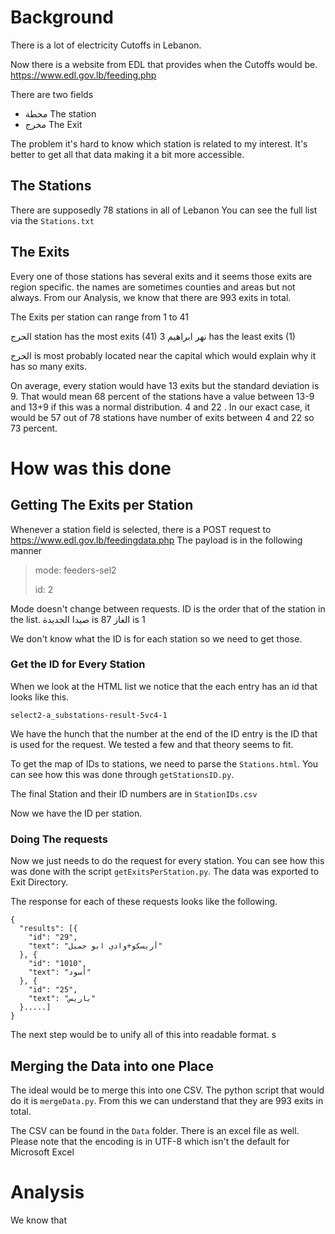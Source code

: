 # Background
There is a lot of electricity Cutoffs in Lebanon.

Now there is a website from EDL that provides when the Cutoffs would be.
https://www.edl.gov.lb/feeding.php

There are two fields
- محطة The station
- مخرج The Exit

The problem it's hard to know which station is related to my interest. It's better to get all that data making it a bit more accessible.

## The Stations
There are supposedly 78 stations in all of Lebanon
You can see the full list via the `Stations.txt`

## The Exits
Every one of those stations has several exits and it seems those exits are region specific.
the names are sometimes counties and areas but not always.
From our Analysis, we know that there are 993 exits in total.

The Exits per station can range from 1 to 41

الحرج station has the most exits (41)
نهر ابراهيم 3 has the least exits (1)

الحرج is most probably located near the capital which would explain why it has so many exits.

On average, every station would have 13 exits but the standard deviation is 9. That would mean 68 percent of the stations have a value between 13-9 and 13+9 if this was a normal distribution. 4 and 22 . In our exact case, it would be 57 out of 78 stations have number of exits between 4 and 22 so 73 percent.

# How was this done
## Getting The Exits per Station
Whenever a station field is selected, there is a POST request to https://www.edl.gov.lb/feedingdata.php
The payload is in the following manner
> mode: feeders-sel2
>
> id: 2

Mode doesn't change between requests. ID is the order that of the station in the list.
صيدا الجديدة is 87
الغاز is 1

We don't know what the ID is for each station so we need to get those.
### Get the ID for Every Station
When we look at the HTML list we notice that the each entry has an id that looks like this.
```
select2-a_substations-result-5vc4-1
```
We have the hunch that the number at the end of the ID entry is the ID that is used for the request. We tested a few and that theory seems to fit.

To get the map of IDs to stations, we need to parse the `Stations.html`. You can see how this was done through `getStationsID.py`.

The final Station and their ID numbers are in `StationIDs.csv`

Now we have the ID per station.

### Doing The requests
Now we just needs to do the request for every station. You can see how this was done with the script `getExitsPerStation.py`. The data was exported to Exit Directory.

The response for each of these requests looks like the following.
```
{
  "results": [{
    "id": "29",
    "text": "أريسكو+وادي ابو جميل"
  }, {
    "id": "1010",
    "text": "أسود"
  }, {
    "id": "25",
    "text": "باريس"
  }.....]
}

```
The next step would be to unify all of this into readable format. s
## Merging the Data into one Place
The ideal would be to merge this into one CSV. The python script that would do it is `mergeData.py`.
From this we can understand that they are 993 exits in total.

The CSV can be found in the `Data` folder. There is an excel file as well. Please note that the encoding is in UTF-8 which isn't the default for Microsoft Excel
# Analysis
We know that
